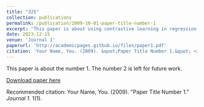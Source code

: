 ```yaml
---
title: "325"
collection: publications
permalink: /publication/2009-10-01-paper-title-number-1
excerpt: 'This paper is about using contrastive learning in regression tasks by contrasting via Radial Basis Function of continouos labels.'
date: 2023-12-15
venue: 'Journal 1'
paperurl: 'http://academicpages.github.io/files/paper1.pdf'
citation: 'Your Name, You. (2009). &quot;Paper Title Number 1.&quot; <i>Journal 1</i>. 1(1).'
---
```

This paper is about the number 1. The number 2 is left for future work.

[Download paper here](http://academicpages.github.io/files/paper1.pdf)

Recommended citation: Your Name, You. (2009). "Paper Title Number 1." <i>Journal 1</i>. 1(1).
